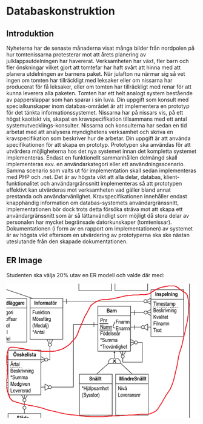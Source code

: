# Databaskonstruktion

## Introduktion

Nyheterna har de senaste månaderna visat många bilder från nordpolen på hur tomtenissarna
protesterar mot att årets planering av julklappsutdelningen har havererat. Verksamheten har växt,
fler barn och fler önskningar vilket gjort att tomtefar har haft svårt att hinna med att planera
utdelningen av barnens paket. När julafton nu närmar sig så vet ingen om tomten har tillräckligt
med leksaker eller om nissarna har producerat för få leksaker, eller om tomten har tillräckligt
med renar för att kunna leverera alla paketen. Tomten har ett helt analogt system bestående av
papperslappar som han sparar i sin luva. Din uppgift som konsult med specialkunskaper inom
databas-området är att implementera en prototyp för det tänkta informationssystemet. Nissarna
har på nissars vis, på ett högst kaotiskt vis, skapat en kravspecifikation tillsammans med ett antal
systemutvecklings-konsulter. Nissarna och konsulterna har sedan en tid arbetat med att analysera
myndighetens verksamhet och skriva en kravspecifikation som beskriver hur de arbetar. Din
uppgift är att använda specifikationen för att skapa en prototyp. Prototypen ska användas för att
utvärdera möjligheterna hos det nya systemet innan det kompletta systemet implementeras.
Endast en funktionellt sammanhållen delmängd skall implementeras exv. en användarkategori
eller ett användningsscenario. Samma scenario som valts ut för implementation skall sedan
implementeras med PHP och .net. Det är av högsta vikt att alla delar, databas,
klient-funktionalitet och användargränssnitt implementeras så att prototypen effektivt kan
utvärderas mot verksamheten vad gäller bland annat prestanda och användarvänlighet.
Kravspecifikationen innehåller endast knapphändig information om databas-systemets
användargränssnitt, implementationen bör dock trots detta försöka sträva mot att skapa ett
användargränssnitt som är så lättanvändligt som möjligt då stora delar av personalen har mycket
begränsade datorkunskaper (tomtenissar). Dokumentationen (i form av en rapport om
implementationen) av systemet är av högsta vikt eftersom en utvärdering av prototyperna ska ske
nästan uteslutande från den skapade dokumentationen.


## ER Image
Studenten ska välja 20% utav en ER modell och valde där med:

![](b21leowaER.png) 
